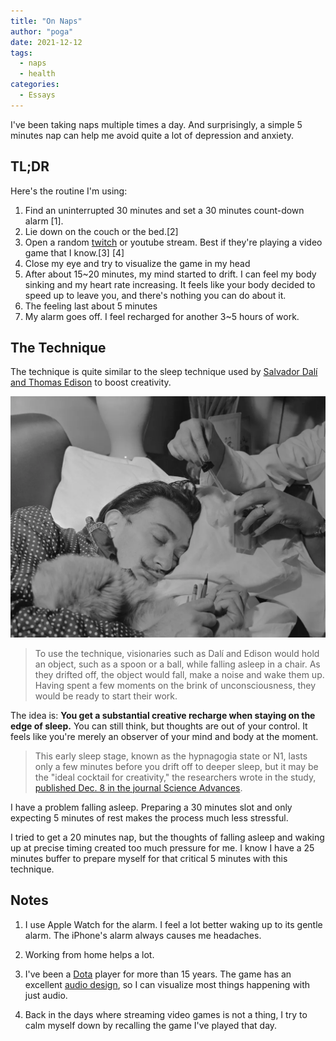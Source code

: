 ```yaml
---
title: "On Naps"
author: "poga"
date: 2021-12-12
tags:
  - naps
  - health
categories:
  - Essays
---
```


I've been taking naps multiple times a day. And surprisingly, a simple 5 minutes nap can help me avoid quite a lot of depression and anxiety.

<!--more-->

## TL;DR

Here's the routine I'm using:

1. Find an uninterrupted 30 minutes and set a 30 minutes count-down alarm [1].
2. Lie down on the couch or the bed.[2]
3. Open a random [twitch](https://www.twitch.tv/) or youtube stream. Best if they're playing a video game that I know.[3] [4]
4. Close my eye and try to visualize the game in my head
5. After about 15~20 minutes, my mind started to drift. I can feel my body sinking and my heart rate increasing. It feels like your body decided to speed up to leave you, and there's nothing you can do about it.
6. The feeling last about 5 minutes
7. My alarm goes off. I feel recharged for another 3~5 hours of work.

## The Technique

The technique is quite similar to the sleep technique used by [Salvador Dalí and Thomas Edison](https://www.livescience.com/little-known-sleep-stage-may-be-creative-sweet-spot) to boost creativity.

![](./1.webp)

> To use the technique, visionaries such as Dalí and Edison would hold an object, such as a spoon or a ball, while falling asleep in a chair. As they drifted off, the object would fall, make a noise and wake them up. Having spent a few moments on the brink of unconsciousness, they would be ready to start their work.

The idea is: **You get a substantial creative recharge when staying on the edge of sleep.** You can still think, but thoughts are out of your control. It feels like you're merely an observer of your mind and body at the moment.

> This early sleep stage, known as the hypnagogia state or N1, lasts only a few minutes before you drift off to deeper sleep, but it may be the "ideal cocktail for creativity," the researchers wrote in the study, [published Dec. 8 in the journal Science Advances](https://www.science.org/doi/10.1126/sciadv.abj5866).

I have a problem falling asleep. Preparing a 30 minutes slot and only expecting 5 minutes of rest makes the process much less stressful.

I tried to get a 20 minutes nap, but the thoughts of falling asleep and waking up at precise timing created too much pressure for me. I know I have a 25 minutes buffer to prepare myself for that critical 5 minutes with this technique.


## Notes

1. I use Apple Watch for the alarm. I feel a lot better waking up to its gentle alarm. The iPhone's alarm always causes me headaches.

2. Working from home helps a lot.

3. I've been a [Dota](https://www.dota2.com/home) player for more than 15 years. The game has an excellent [audio design](https://chudooder.github.io/d2acq/), so I can visualize most things happening with just audio.

4. Back in the days where streaming video games is not a thing, I try to calm myself down by recalling the game I've played that day.

